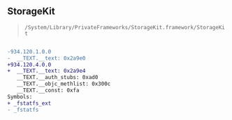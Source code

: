 ## StorageKit

> `/System/Library/PrivateFrameworks/StorageKit.framework/StorageKit`

```diff

-934.120.1.0.0
-  __TEXT.__text: 0x2a9e0
+934.120.4.0.0
+  __TEXT.__text: 0x2a9e4
   __TEXT.__auth_stubs: 0xad0
   __TEXT.__objc_methlist: 0x300c
   __TEXT.__const: 0xfa
Symbols:
+ _fstatfs_ext
- _fstatfs

```
